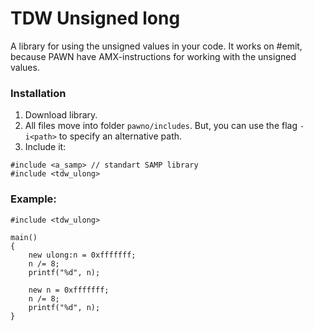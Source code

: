 # TDW Unsigned long
A library for using the unsigned values in your code. It works on #emit, because PAWN have AMX-instructions for working with the unsigned values.

### Installation
1. Download library.
2. All files move into folder `pawno/includes`. But, you can use the flag `-i<path>` to specify an alternative path.
3. Include it:
```PAWN
#include <a_samp> // standart SAMP library
#include <tdw_ulong>
```

### Example:
```pawn
#include <tdw_ulong>

main()
{
	new ulong:n = 0xfffffff;
	n /= 8;
	printf("%d", n);

	new n = 0xfffffff;
	n /= 8;
	printf("%d", n);
}
```
